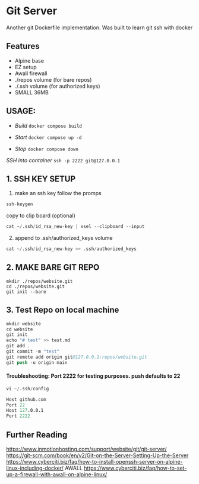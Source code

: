 # Git Server
Another git Dockerfile implementation.
Was built to learn git ssh with  docker

## Features
- Alpine base
- EZ setup
- Awall firewall
- ./repos volume (for bare repos)
- ./.ssh volume (for authorized keys)
- SMALL 36MB

## USAGE:
- *Build* `docker compose build`

- *Start* `docker compose up -d`

- *Stop* `docker compose down`

*SSH into container*
`ssh -p 2222 git@127.0.0.1`

## 1. SSH KEY SETUP
1. make an ssh key follow the promps
```s
ssh-keygen
```
copy to clip board (optional)
```s
cat ~/.ssh/id_rsa_new-key | xsel --clipboard --input
```
2. append to .ssh/authorized_keys volume
```s
cat ~/.ssh/id_rsa_new-key >> .ssh/authorized_keys
```

## 2. MAKE BARE GIT REPO
```
mkdir ./repos/website.git
cd ./repos/website.git
git init --bare
```

## 3. Test Repo on local machine
```s
mkdir website
cd website
git init
echo "# test" >> test.md
git add .
git commit -m "test"
git remote add origin git@127.0.0.1:repos/website.git
git push -u origin main
```

#### Troubleshooting: Port 2222 for testing purposes. push defaults to 22
```s
vi ~/.ssh/config

Host github.com
Port 22
Host 127.0.0.1
Port 2222
```

## Further Reading
https://www.inmotionhosting.com/support/website/git/git-server/
https://git-scm.com/book/en/v2/Git-on-the-Server-Setting-Up-the-Server
https://www.cyberciti.biz/faq/how-to-install-openssh-server-on-alpine-linux-including-docker/
AWALL https://www.cyberciti.biz/faq/how-to-set-up-a-firewall-with-awall-on-alpine-linux/